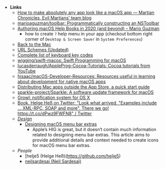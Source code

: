 - **Links**
	-  [How to make absolutely any app look like a macOS app — Martian Chronicles, Evil Martians’ team blog](https://evilmartians.com/chronicles/how-to-make-absolutely-any-app-look-like-a-macos-app)
	- [marioaguzman/toolbar: Programmatically constructing an NSToolbar](https://github.com/marioaguzman/toolbar)
	- [Authoring macOS Help Books in 2020 (and beyond) – Mario Guzman](https://marioaguzman.wordpress.com/2020/09/12/auth/)
		- how to create `?` help menu in your app (checkout bottom right corner of `Desktop & Screen Saver` in `System Preferences`)
	- [Back to the Mac](https://backtomac.org/)
	- [URL Schemes (Updated)](https://gist.github.com/deanlyoung/368e274945a6929e0ea77c4eca345560)
	- [Complete list of keyboard key codes](https://eastmanreference.com/complete-list-of-applescript-key-codes)
	- [wigging/swift-macos: Swift Programming for macOS](https://github.com/wigging/swift-macos)
	- [lucasderraugh/AppleProg-Cocoa-Tutorials: Cocoa tutorials from YouTube](https://github.com/lucasderraugh/AppleProg-Cocoa-Tutorials)
	- [hisaac/macOS-Developer-Resources: Resources useful in learning about development for native macOS apps](https://github.com/hisaac/macOS-Developer-Resources)
	- [Distributing Mac apps outside the App Store, a quick start guide](https://rambo.codes/posts/2021-01-08-distributing-mac-apps-outside-the-app-store)
	- [sparkle-project/Sparkle: A software update framework for macOS](https://github.com/sparkle-project/Sparkle)
	- [Growl:  notification system for OS X](https://growl.github.io/growl/)
	- [Book. Helge Heß on Twitter: "Look what arrived. "Examples include ... XML-RPC, SOAP and more". There we go! https://t.co/dPwz9FWFN8" / Twitter](https://twitter.com/helje5/status/1512049038731980802)
	- *[Design](../../../Design.md)*
		- [Designing macOS menu bar extras](https://bjango.com/articles/designingmenubarextras/)
			- Apple’s HIG is great, but it doesn‘t contain much information related to designing menu bar extras. This article aims to provide additional details and context needed to create icons for macOS menu bar extras.
	- *People*
		- [helje5 (Helge Heß)(https://github.com/helje5)
		- [neilsardesai (Neil Sardesai)](https://github.com/neilsardesai)
